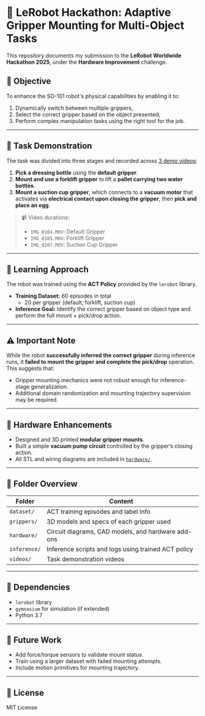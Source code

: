 # 🦾 LeRobot Hackathon: Adaptive Gripper Mounting for Multi-Object Tasks

This repository documents my submission to the **LeRobot Worldwide Hackathon 2025**, under the **Hardware Improvement** challenge.

## 🎯 Objective

To enhance the SO-101 robot's physical capabilities by enabling it to:
1. Dynamically switch between multiple grippers,
2. Select the correct gripper based on the object presented,
3. Perform complex manipulation tasks using the right tool for the job.

---

## 🧪 Task Demonstration

The task was divided into three stages and recorded across [3 demo videos](./videos/):

1. **Pick a dressing bottle** using the **default gripper**.
2. **Mount and use a forklift gripper** to lift a **pallet carrying two water bottles**.
3. **Mount a suction cup gripper**, which connects to a **vacuum motor** that activates via **electrical contact upon closing the gripper**, then **pick and place an egg**.

> 📹 Video durations:
> - `IMG_0104.MOV`: Default Gripper
> - `IMG_0105.MOV`: Forklift Gripper
> - `IMG_0107.MOV`: Suction Cup Gripper

---

## 🧠 Learning Approach

The robot was trained using the **ACT Policy** provided by the `lerobot` library.

- **Training Dataset:** 60 episodes in total
  - 20 per gripper (default, forklift, suction cup)
- **Inference Goal:** Identify the correct gripper based on object type and perform the full mount + pick/drop action.

---

## ⚠️ Important Note

While the robot **successfully inferred the correct gripper** during inference runs, it **failed to mount the gripper and complete the pick/drop** operation. This suggests that:
- Gripper mounting mechanics were not robust enough for inference-stage generalization.
- Additional domain randomization and mounting trajectory supervision may be required.

---

## 🔩 Hardware Enhancements

- Designed and 3D printed **modular gripper mounts**.
- Built a simple **vacuum pump circuit** controlled by the gripper’s closing action.
- All STL and wiring diagrams are included in [`hardware/`](./hardware).

---

## 📁 Folder Overview

| Folder         | Content                                                 |
|----------------|----------------------------------------------------------|
| `dataset/`     | ACT training episodes and label info                    |
| `grippers/`    | 3D models and specs of each gripper used                |
| `hardware/`    | Circuit diagrams, CAD models, and hardware add-ons      |
| `inference/`   | Inference scripts and logs using trained ACT policy     |
| `videos/`      | Task demonstration videos                               |

---

## 🤖 Dependencies

- `lerobot` library
- `gymnasium` for simulation (if extended)
- Python 3.7

---

## 🔮 Future Work

- Add force/torque sensors to validate mount status.
- Train using a larger dataset with failed mounting attempts.
- Include motion primitives for mounting trajectory.

---

## 📜 License

MIT License
